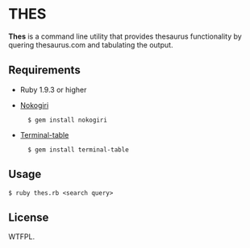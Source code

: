 THES
====

**Thes** is a command line utility that provides thesaurus functionality by quering
thesaurus.com and tabulating the output.

Requirements
------------

- Ruby 1.9.3 or higher

- [Nokogiri](https://github.com/sparklemotion/nokogiri) 
 
		$ gem install nokogiri

- [Terminal-table](https://github.com/visionmedia/terminal-table)

		$ gem install terminal-table

Usage
-------

	$ ruby thes.rb <search query>


License
-------

WTFPL. 
